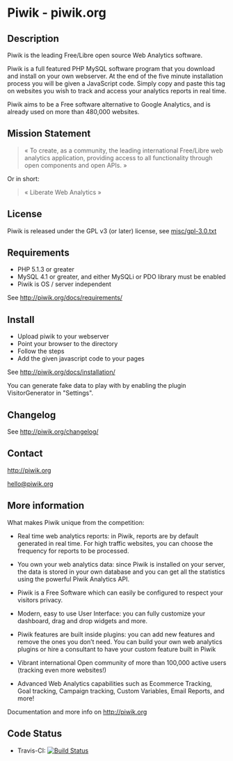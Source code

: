 # Piwik - piwik.org   

## Description

Piwik is the leading Free/Libre open source Web Analytics software.

Piwik is a full featured PHP MySQL software program that you download and install on your own webserver.
At the end of the five minute installation process you will be given a JavaScript code.
Simply copy and paste this tag on websites you wish to track and access your analytics reports in real time.

Piwik aims to be a Free software alternative to Google Analytics, and is already used on more than 480,000 websites.

## Mission Statement

> « To create, as a community, the leading international Free/Libre web analytics application, providing access to all functionality through open components and open APIs. »

Or in short:
> « Liberate Web Analytics »

## License

Piwik is released under the GPL v3 (or later) license, see [misc/gpl-3.0.txt](misc/gpl-3.0.txt)

## Requirements

  * PHP 5.1.3 or greater
  * MySQL 4.1 or greater, and either MySQLi or PDO library must be enabled
  * Piwik is OS / server independent

See http://piwik.org/docs/requirements/

## Install 

  * Upload piwik to your webserver 
  * Point your browser to the directory
  * Follow the steps
  * Add the given javascript code to your pages

See http://piwik.org/docs/installation/

You can generate fake data to play with by enabling the plugin VisitorGenerator in "Settings".

## Changelog

See http://piwik.org/changelog/

## Contact

http://piwik.org

hello@piwik.org

## More information

What makes Piwik unique from the competition:

  * Real time web analytics reports: in Piwik, reports are by default generated in real time. 
    For high traffic websites, you can choose the frequency for reports to be processed.

  * You own your web analytics data: since Piwik is installed on your server, the data is stored in your own database and you can get all the statistics using the powerful Piwik Analytics API.

  * Piwik is a Free Software which can easily be configured to respect your visitors privacy.

  * Modern, easy to use User Interface: you can fully customize your dashboard, drag and drop widgets and more.

  * Piwik features are built inside plugins: you can add new features and remove the ones you don’t need. 
    You can build your own web analytics plugins or hire a consultant to have your custom feature built in Piwik

  * Vibrant international Open community of more than 100,000 active users (tracking even more websites!)

  * Advanced Web Analytics capabilities such as Ecommerce Tracking, Goal tracking, Campaign tracking, 
    Custom Variables, Email Reports, and more!

Documentation and more info on http://piwik.org

## Code Status

  * Travis-CI: [![Build Status](https://travis-ci.org/piwik/piwik.png?branch=master)](https://travis-ci.org/piwik/piwik)

